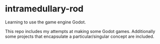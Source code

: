 # intramedullary-rod
Learning to use the game engine Godot. 


This repo includes my attempts at making some Godot games. Additionally some projects that encapsulate a particular/singular concept are included.
